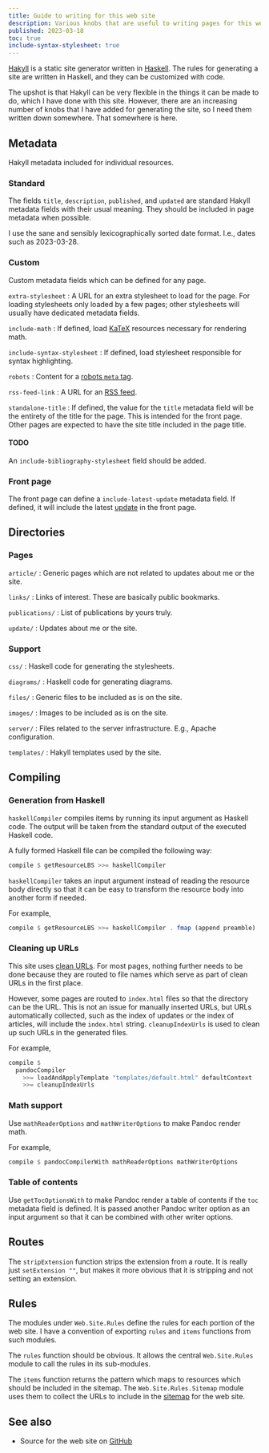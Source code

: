 ```yaml
---
title: Guide to writing for this web site
description: Various knobs that are useful to writing pages for this web site.
published: 2023-03-18
toc: true
include-syntax-stylesheet: true
---
```


[Hakyll] is a static site generator written in [Haskell].
The rules for generating a site are written in Haskell,
and they can be customized with code.

The upshot is that Hakyll can be very flexible in the things it can be made to do,
which I have done with this site.
However, there are an increasing number of knobs that I have added
for generating the site, so I need them written down somewhere.
That somewhere is here.

[Hakyll]: https://jaspervdj.be/hakyll/
[Haskell]: https://haskell.org/

## Metadata

Hakyll metadata included for individual resources.

### Standard

The fields `title`, `description`, `published`, and `updated`
are standard Hakyll metadata fields with their usual meaning.
They should be included in page metadata when possible.

I use the sane and sensibly lexicographically sorted date format.
I.e., dates such as 2023-03-28.

### Custom

Custom metadata fields which can be defined for any page.

`extra-stylesheet`
:   A URL for an extra stylesheet to load for the page.
    For loading stylesheets only loaded by a few pages;
	other stylesheets will usually have dedicated metadata fields.

`include-math`
:   If defined, load [KaTeX] resources necessary for rendering math.

`include-syntax-stylesheet`
:   If defined, load stylesheet responsible for syntax highlighting.

`robots`
:   Content for a [robots `meta` tag].

`rss-feed-link`
:   A URL for an [RSS feed].

`standalone-title`
:   If defined, the value for the `title` metadata field will be
    the entirety of the title for the page.  This is intended for the front page.
	Other pages are expected to have the site title included in the page title.

[KaTeX]: https://katex.org/
[robots `meta` tag]: https://www.robotstxt.org/meta.html
[RSS feed]: https://validator.w3.org/feed/docs/rss2.html

#### TODO

An `include-bibliography-stylesheet` field should be added.

### Front page

The front page can define a `include-latest-update` metadata field.
If defined, it will include the latest [update] in the front page.

[update]:  /updates

## Directories

### Pages

`article/`
:   Generic pages which are not related to updates about me or the site.

`links/`
:   Links of interest.  These are basically public bookmarks.

`publications/`
:   List of publications by yours truly.

`update/`
:   Updates about me or the site.

### Support

`css/`
:   Haskell code for generating the stylesheets.

`diagrams/`
:   Haskell code for generating diagrams.

`files/`
:   Generic files to be included as is on the site.

`images/`
:   Images to be included as is on the site.

`server/`
:   Files related to the server infrastructure.
    E.g., Apache configuration.

`templates/`
:   Hakyll templates used by the site.

## Compiling

### Generation from Haskell

`haskellCompiler` compiles items by running its input argument as Haskell code.
The output will be taken from the standard output of the executed Haskell code.

A fully formed Haskell file can be compiled the following way:

```haskell
compile $ getResourceLBS >>= haskellCompiler
```

`haskellCompiler` takes an input argument instead of reading the resource body directly
so that it can be easy to transform the resource body into another form if needed.

For example,

```haskell
compile $ getResourceLBS >>= haskellCompiler . fmap (append preamble)
```

### Cleaning up URLs

This site uses [clean URLs].  For most pages, nothing further needs to be done
because they are routed to file names which serve as part of clean URLs in the first place.

However, some pages are routed to `index.html` files so that the directory can be the URL.
This is not an issue for manually inserted URLs, but URLs automatically collected,
such as the index of updates or the index of articles, will include the `index.html` string.
`cleanupIndexUrls` is used to clean up such URLs in the generated files.

For example,

```haskell
compile $
  pandocCompiler
    >>= loadAndApplyTemplate "templates/default.html" defaultContext
    >>= cleanupIndexUrls
```

[clean URLs]: /article/technical/website/extensionless

### Math support

Use `mathReaderOptions` and `mathWriterOptions` to make Pandoc render math.

For example,

```haskell
compile $ pandocCompilerWith mathReaderOptions mathWriterOptions
```

### Table of contents

Use `getTocOptionsWith` to make Pandoc render a table of contents
if the `toc` metadata field is defined.
It is passed another Pandoc writer option as an input argument
so that it can be combined with other writer options.

## Routes

The `stripExtension` function strips the extension from a route.
It is really just `setExtension ""`, but makes it more obvious
that it is stripping and not setting an extension.

## Rules

The modules under `Web.Site.Rules` define the rules for each portion of the web site.
I have a convention of exporting `rules` and `items` functions from such modules.

The `rules` function should be obvious.
It allows the central `Web.Site.Rules` module to call the rules in its sub-modules.

The `items` function returns the pattern which maps to resources
which should be included in the sitemap.
The `Web.Site.Rules.Sitemap` module uses them to collect the URLs
to include in the [sitemap] for the web site.

[sitemap]: https://www.sitemaps.org/

## See also

*   Source for the web site on [GitHub](https://github.com/chungyc/site-personal)
